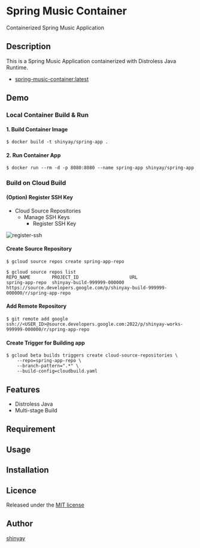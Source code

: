 # Spring Music Container

Containerized Spring Music Application

## Description
This is a Spring Music Application containerized with Distroless Java Runtime.

- [spring-music-container:latest](https://hub.docker.com/repository/docker/shinyay/spring-music-container)

## Demo

### Local Container Build & Run
#### 1. Build Container Image
```
$ docker build -t shinyay/spring-app .
```

#### 2. Run Container App
```shell script
$ docker run --rm -d -p 8080:8080 --name spring-app shinyay/spring-app
```

### Build on Cloud Build
#### (Option) Register SSH Key
- Cloud Source Repositories
  - Manage SSH Keys
    - Register SSH Key

![register-ssh](https://user-images.githubusercontent.com/3072734/92601920-5f188b80-f2e8-11ea-8566-5f5e40d6d66f.png)

#### Create Source Repository
```
$ gcloud source repos create spring-app-repo
```

```
$ gcloud source repos list
REPO_NAME        PROJECT_ID                   URL
spring-app-repo  shinyay-build-999999-000000  https://source.developers.google.com/p/shinyay-build-999999-000000/r/spring-app-repo
```

#### Add Remote Repository
```
$ git remote add google ssh://<USER_ID>@source.developers.google.com:2022/p/shinyay-works-999999-000000/r/spring-app-repo
```

#### Create Trigger for Building app
```
$ gcloud beta builds triggers create cloud-source-repositories \
    --repo=spring-app-repo \
    --branch-pattern=".*" \
    --build-config=cloudbuild.yaml
```

## Features

- Distroless Java
- Multi-stage Build

## Requirement

## Usage

## Installation

## Licence

Released under the [MIT license](https://gist.githubusercontent.com/shinyay/56e54ee4c0e22db8211e05e70a63247e/raw/34c6fdd50d54aa8e23560c296424aeb61599aa71/LICENSE)

## Author

[shinyay](https://github.com/shinyay)
